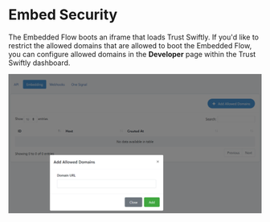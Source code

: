 # Embed Security

The Embedded Flow boots an iframe that loads Trust Swiftly. If you'd like to restrict the allowed domains that are allowed to boot the Embedded Flow, you can configure allowed domains in the **Developer** page within the Trust Swiftly dashboard.&#x20;

![Add URL to restrict loading.](<.gitbook/assets/image (3) (1).png>)
